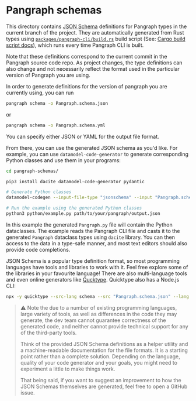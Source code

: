 # Pangraph schemas

This directory contains [JSON Schema](https://json-schema.org/) definitions for Pangraph types in the current branch of the project. They are automatically generated from Rust types using [`packages/pangraph-cli/build.rs`](../pangraph-cli/src/build.rs) build script (See: [Cargo build script docs](https://doc.rust-lang.org/cargo/reference/build-scripts.html)), which runs every time Pangraph CLI is built.

Note that these definitions correspond to the current commit in the Pangraph source code repo. As project changes, the type definitions can also change and not necessarily reflect the format used in the particular version of Pangraph you are using.

In order to generate definitions for the version of pangraph you are currently using, you can run

```bash
pangraph schema -o Pangraph.schema.json
```

or

```bash
pangraph schema -o Pangraph.schema.yml
```

You can specify either JSON or YAML for the output file format.

From there, you can use the generated JSON schema as you'd like. For example, you can use `datamodel-code-generator` to generate corresponding Python classes and use them in your programs:

```bash
cd pangraph-schemas/

pip3 install dacite datamodel-code-generator pydantic

# Generate Python classes
datamodel-codegen --input-file-type "jsonschema" --input "Pangraph.schema.json" --output-model-type "dataclasses.dataclass" --enum-field-as-literal=all --output "python/Pangraph.py"

# Run the example using the generated Python classes
python3 python/example.py path/to/your/pangraph/output.json

```

In this example the generated `Pangraph.py` file will contain the Python dataclasses. The example reads the Pangraph CLI file and casts it to the generated `Pangraph` dataclass types using `dacite` library. You can then access to the data in a type-safe manner, and most text editors should also provide code completions.

JSON Schema is a popular type definition format, so most programming languages have tools and libraries to work with it. Feel free explore some of the libraries in your favourite language! There are also multi-language tools and even online generators like [Qucktype](https://quicktype.io/). Quicktype also has a Node.js CLI:

```bash
npx -y quicktype --src-lang schema --src "Pangraph.schema.json" --lang python --python-version 3.7 --just-types --top-level "_PangraphSchemaRoot" --out "python/Pangraph.py"
```

> ⚠️ Note the due to a number of existing programming languages, large variety of tools, as well as differences in the code they may generate, the dev team cannot guarantee correctness of the generated code, and neither cannot provide technical support for any of the third-party tools.
> 
> Think of the provided JSON Schema definitions as a helper utility and a machine-readable documentation for the file formats. It is a starting point rather than a complete solution. Depending on the language, quality of your code generator and your goals, you might need to experiment a little to make things work.
> 
> That being said, if you want to suggest an improvement to how the JSON Schemas themselves are generated, feel free to open a GitHub issue.
